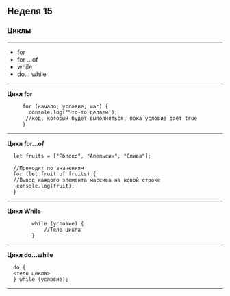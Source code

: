 ## Неделя 15
### Циклы
---
* for
* for ...of
* while
* do... while

___
__Цикл for__

         for (начало; условие; шаг) {
           console.log('Что-то делаем'); 
	      //код, который будет выполняться, пока условие даёт true
         }
___
__Цикл for...of__

      let fruits = ["Яблоко", "Апельсин", "Слива"];

      //Проходит по значениям
      for (let fruit of fruits) {
      //Вывод каждого элемента массива на новой строке
       console.log(fruit);
      }

___
__Цикл While__ 

            while (условие) {
                //Тело цикла
            } 

___

__Цикл do...while__

      do {
      <тело цикла>
      } while (условие);
___

